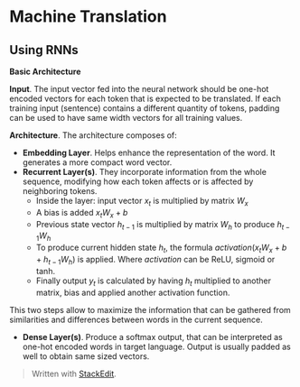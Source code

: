 # Machine Translation

## Using RNNs

**Basic Architecture**

**Input**. The input vector fed into the neural network should be one-hot encoded vectors for each token that is expected to be translated. If each training input (sentence) contains a different quantity of tokens, padding can be used to have same width vectors for all training values.

**Architecture**. The architecture composes of: 
- **Embedding Layer**. Helps enhance the representation of the word. It generates a more compact word vector. 
- **Recurrent Layer(s)**. They incorporate information from the whole sequence, modifying how each token affects or is affected by neighboring tokens.
	- Inside the layer: input vector $x_t$ is multiplied by matrix $W_x$
	- A bias is added $x_tW_x + b$
	- Previous state vector $h_{t-1}$ is multiplied by matrix $W_h$ to produce $h_{t-1}W_h$
	- To produce current hidden state $h_t$, the formula $activation(x_tW_x + b + h_{t-1}W_h)$ is applied. Where $activation$ can be ReLU, sigmoid or tanh.
	- Finally output $y_t$ is calculated by having $h_t$ multiplied to another matrix, bias and applied another activation function.

This two steps allow to maximize the information that can be gathered from similarities and differences between words in the current sequence. 



- **Dense Layer(s)**. Produce a softmax output, that can be interpreted as one-hot encoded words in target language. Output is usually padded as well to obtain same sized vectors.


> Written with [StackEdit](https://stackedit.io/).
<!--stackedit_data:
eyJoaXN0b3J5IjpbLTU4NjY2ODIxOF19
-->